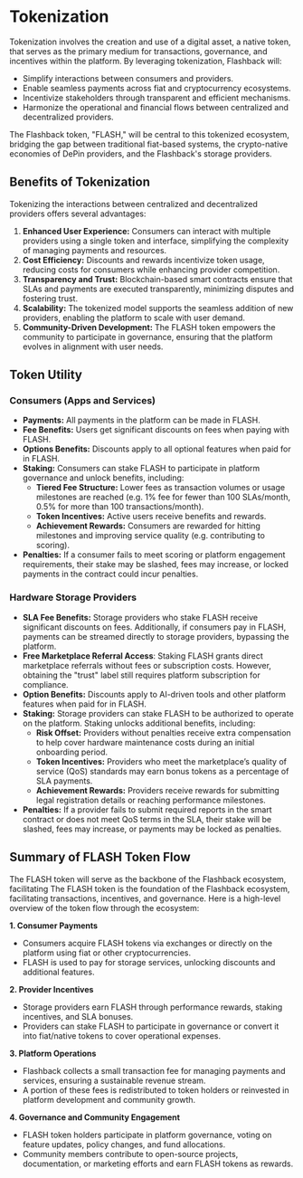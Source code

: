 # Tokenization

Tokenization involves the creation and use of a digital asset, a native token, that serves as the primary medium for transactions, governance, and incentives within the platform. By leveraging tokenization, Flashback will:

* Simplify interactions between consumers and providers.
* Enable seamless payments across fiat and cryptocurrency ecosystems.
* Incentivize stakeholders through transparent and efficient mechanisms.
* Harmonize the operational and financial flows between centralized and decentralized providers.

The Flashback token, "FLASH," will be central to this tokenized ecosystem, bridging the gap between traditional fiat-based systems, the crypto-native economies of DePin providers, and the Flashback's storage providers.

## **Benefits of Tokenization**

Tokenizing the interactions between centralized and decentralized providers offers several advantages:

1. **Enhanced User Experience:** Consumers can interact with multiple providers using a single token and interface, simplifying the complexity of managing payments and resources.
2. **Cost Efficiency:** Discounts and rewards incentivize token usage, reducing costs for consumers while enhancing provider competition.
3. **Transparency and Trust:** Blockchain-based smart contracts ensure that SLAs and payments are executed transparently, minimizing disputes and fostering trust.
4. **Scalability:** The tokenized model supports the seamless addition of new providers, enabling the platform to scale with user demand.
5. **Community-Driven Development:** The FLASH token empowers the community to participate in governance, ensuring that the platform evolves in alignment with user needs.

## **Token Utility**

### **Consumers (Apps and Services)**

* **Payments:** All payments in the platform can be made in FLASH.
* **Fee Benefits:** Users get significant discounts on fees when paying with FLASH.
* **Options Benefits:** Discounts apply to all optional features when paid for in FLASH.
* **Staking:** Consumers can stake FLASH to participate in platform governance and unlock benefits, including:
  * **Tiered Fee Structure:** Lower fees as transaction volumes or usage milestones are reached (e.g. 1% fee for fewer than 100 SLAs/month, 0.5% for more than 100 transactions/month).
  * **Token Incentives:** Active users receive benefits and rewards.
  * **Achievement Rewards:** Consumers are rewarded for hitting milestones and improving service quality (e.g. contributing to scoring).
* **Penalties:** If a consumer fails to meet scoring or platform engagement requirements, their stake may be slashed, fees may increase, or locked payments in the contract could incur penalties.

### **Hardware Storage Providers**

* **SLA Fee Benefits:** Storage providers who stake FLASH receive significant discounts on fees. Additionally, if consumers pay in FLASH, payments can be streamed directly to storage providers, bypassing the platform.
* **Free Marketplace Referral Access**: Staking FLASH grants direct marketplace referrals without fees or subscription costs. However, obtaining the "trust" label still requires platform subscription for compliance.
* **Option Benefits:** Discounts apply to AI-driven tools and other platform features when paid for in FLASH.
* **Staking:** Storage providers can stake FLASH to be authorized to operate on the platform. Staking unlocks additional benefits, including:
  * **Risk Offset:** Providers without penalties receive extra compensation to help cover hardware maintenance costs during an initial onboarding period.
  * **Token Incentives:** Providers who meet the marketplace’s quality of service (QoS) standards may earn bonus tokens as a percentage of SLA payments.
  * **Achievement Rewards:** Providers receive rewards for submitting legal registration details or reaching performance milestones.
* **Penalties:** If a provider fails to submit required reports in the smart contract or does not meet QoS terms in the SLA, their stake will be slashed, fees may increase, or payments may be locked as penalties.

## **Summary of FLASH Token Flow**

The FLASH token will serve as the backbone of the Flashback ecosystem, facilitating The FLASH token is the foundation of the Flashback ecosystem, facilitating transactions, incentives, and governance. Here is a high-level overview of the token flow through the ecosystem:

**1. Consumer Payments**

* Consumers acquire FLASH tokens via exchanges or directly on the platform using fiat or other cryptocurrencies.
* FLASH is used to pay for storage services, unlocking discounts and additional features.

**2. Provider Incentives**

* Storage providers earn FLASH through performance rewards, staking incentives, and SLA bonuses.
* Providers can stake FLASH to participate in governance or convert it into fiat/native tokens to cover operational expenses.

**3. Platform Operations**

* Flashback collects a small transaction fee for managing payments and services, ensuring a sustainable revenue stream.
* A portion of these fees is redistributed to token holders or reinvested in platform development and community growth.

**4. Governance and Community Engagement**

* FLASH token holders participate in platform governance, voting on feature updates, policy changes, and fund allocations.
* Community members contribute to open-source projects, documentation, or marketing efforts and earn FLASH tokens as rewards.
